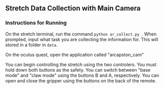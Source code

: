 ## Stretch Data Collection with Main Camera

### Instructions for Running 
On the stretch terminal, run the command `python ar_collect.py `. When prompted, input what task you are collecting the information for. This will stored in a folder in `data`. 

On the oculus quest, open the application called "arcapston_cam" 

You can begin controlling the stretch using the two controlers. You must hold down both buttons as the safety. You can switch between "base mode" and "claw mode" using the buttons B and A, respectively. You can open and close the gripper using the buttons on the back of the remote. 
